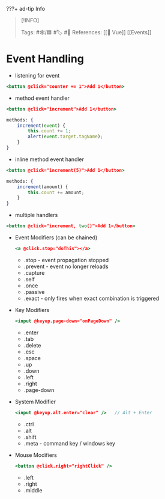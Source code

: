 ???+ ad-tip Info
 

> [!INFO]
> 
> Tags: #🕸️/🟦 #🏷️ #📜️ 
> References: [[💚 Vue]] [[Events]]


# Event Handling

-   listening for event
	
```jsx
<button @click="counter += 1">Add 1</button>
```

-   method event handler
	
```jsx
<button @click="increment">Add 1</button>

methods: {
	increment(event) {
		this.count += 1;
		alert(event.target.tagName);
	}
}
```

-   inline method event handler
	
```jsx
<button @click="increment(5)">Add 1</button>

methods: {
	increment(amount) {
		this.count += amount;
	}
}
```

-   multiple handlers
	
```jsx
<button @click="increment, two()">Add 1</button>
```

-   Event Modifiers (can be chained)

    ```jsx
    <a @click.stop="doThis"></a>
    ```
    
    -   .stop - event propagation stopped
    -   .prevent - event no longer reloads
    -   .capture
    -   .self
    -   .once
    -   .passive
    -   .exact - only fires when exact combination is triggered
    
-   Key Modifiers
    
    ```jsx
    <input @keyup.page-down="onPageDown" />
    ```
    
    -   .enter
    -   .tab
    -   .delete
    -   .esc
    -   .space
    -   .up
    -   .down
    -   .left
    -   .right
    -   .page-down

-   System Modifier

    ```jsx
    <input @keyup.alt.enter="clear" />   // Alt + Enter
    ```
    
    -   .ctrl
    -   .alt
    -   .shift
    -   .meta - command key / windows key
    
-   Mouse Modifiers
    
    ```jsx
    <button @click.right="rightClick" />
    ```
    
    -   .left
    -   .right
    -   .middle

